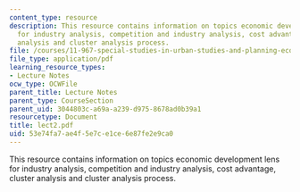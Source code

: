 ```yaml
---
content_type: resource
description: This resource contains information on topics economic development lens
  for industry analysis, competition and industry analysis, cost advantage, cluster
  analysis and cluster analysis process.
file: /courses/11-967-special-studies-in-urban-studies-and-planning-economic-development-planning-skills-january-iap-2007/53e74fa7ae4f5e7ce1ce6e87fe2e9ca0_lect2.pdf
file_type: application/pdf
learning_resource_types:
- Lecture Notes
ocw_type: OCWFile
parent_title: Lecture Notes
parent_type: CourseSection
parent_uid: 3044803c-a69a-a239-d975-8678ad0b39a1
resourcetype: Document
title: lect2.pdf
uid: 53e74fa7-ae4f-5e7c-e1ce-6e87fe2e9ca0
---
```

This resource contains information on topics economic development lens for industry analysis, competition and industry analysis, cost advantage, cluster analysis and cluster analysis process.

